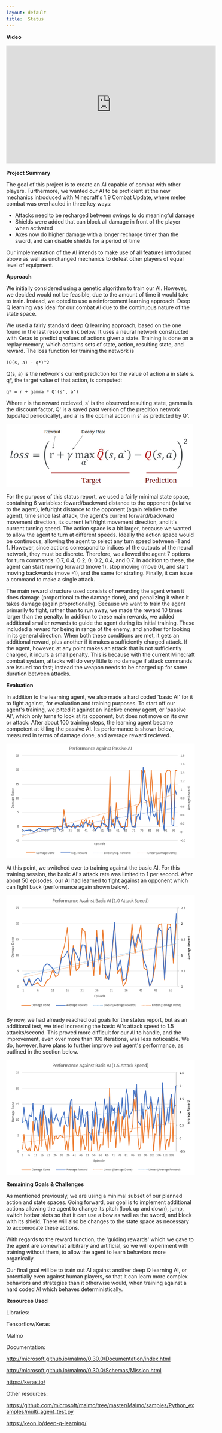 ```yaml
---
layout:	default
title:	Status
---
```


**Video**

<p align="center">
<iframe width="560" height="315" src="https://www.youtube.com/embed/d3RGnFj9Nww" frameborder="0" allowfullscreen></iframe>
</p>

**Project Summary**

The goal of this project is to create an AI capable of combat with other players. 
Furthermore, we wanted our AI to be proficient at the new mechanics introduced with
Minecraft's 1.9 Combat Update, where melee combat was overhauled in three key ways:

- Attacks need to be recharged between swings to do meaningful damage
- Shields were added that can block all damage in front of the player when activated
- Axes now do higher damage with a longer recharge timer than the sword,
and can disable shields for a period of time

Our implementation of the AI intends to make use of all features introduced above as well
as unchanged mechanics to defeat other players of equal level of equipment.


**Approach**

We initially considered using a genetic algorithm to train our AI. However, we decided
would not be feasible, due to the amount of time it would take to train. Instead, we opted
to use a reinforcement learning approach. Deep Q learning was ideal for our combat AI
due to the continuous nature of the state space.

We used a fairly standard deep Q learning approach, based on the one found in the last resource link below. It uses a neural network constructed with Keras to predict q values of actions given a state. Training is done on a replay memory, which contains sets of state, action, resulting state, and reward. The loss function for training the network is 

    (Q(s, a) - q*)^2

Q(s, a) is the network's current prediction for the value of action a in state s. q*, the target value of that action, is computed: 

    q* = r + gamma * Q'(s', a')

Where r is the reward recieved, s' is the observed resulting state, gamma is the discount factor, Q' is a saved past version of the predition network (updated periodically), and a' is the optimal action in s' as predicted by Q'.

![alt text](https://raw.githubusercontent.com/kavane12/Overworlders/master/docs/pics/deep-q-learning.png)

For the purpose of this status report, we used a fairly minimal state space, containing 6 variables: foward/backward distance to the opponent (relative to the agent), left/right distance to the opponent (again relative to the agent), time since last attack,
the agent's current forward/backward movement direction, its current left/right movement direction, and it's current turning speed. The action space is a bit larger, because we wanted to allow the agent to turn at different speeds. Ideally the action space would be continuous, allowing the agent to select any turn speed between -1 and 1. However, since actions correspond to indices of the outputs of the neural network, they must be discrete. Therefore, we allowed the agent 7 options for turn commands: 0.7, 0.4, 0.2, 0, 0.2, 0.4, and 0.7. In addition to these, the agent can start moving forward (move 1), stop moving (move 0), and start moving backwards (move -1), and the same for strafing. Finally, it can issue a command to make a single attack.

The main reward structure used consists of rewarding the agent when it does damage (proportional to the damage done), and penalizing it when it takes damage (again proprotionally). Because we want to train the agent primarily to fight, rather than to run away, we made the reward 10 times larger than the penalty. In addition to these main rewards, we added additional smaller rewards to guide the agent during its initial training. These included a reward for being in range of the enemy, and another for looking in its general direction. When both these conditions are met, it gets an additional reward, plus another if it makes a sufficiently charged attack. If the agent, however, at any point makes an attack that is not sufficiently charged, it incurs a small penalty. This is because with the current Minecraft combat system, attacks will do very little to no damage if attack commands are issued too fast; instead the weapon needs to be charged up for some duration between attacks.


**Evaluation**

In addition to the learning agent, we also made a hard coded 'basic AI' for it to fight against, for evaluation and training purposes. To start off our agent's training, we pitted it against an inactive enemy agent, or 'passive AI', which only turns to look at its opponent, but does not move on its own or attack. After about 100 training steps, the learning agent became competent at killing the passive AI. Its performance is shown below, measured in terms of damage done, and average reward recieved. 

![Training data vs. passive AI](https://raw.githubusercontent.com/kavane12/Overworlders/master/docs/pics/passiveTraining.png)

At this point, we switched over to training against the basic AI. For this training session, the basic AI's attack rate was limited to 1 per second. After about 50 episodes, our AI had learned to fight against an opponent which can fight back (performance again shown below).

![Training data vs. basic AI 1](https://raw.githubusercontent.com/kavane12/Overworlders/master/docs/pics/basicTraining1.png)

By now, we had already reached out goals for the status report, but as an additional test, we tried increasing the basic AI's attack speed to 1.5 attacks/second. This proved more difficult for our AI to handle, and the improvement, even over more than 100 iterations, was less noticeable. We do, however, have plans to further improve out agent's performance, as outlined in the section below.

![Training data vs. basic AI 2](https://raw.githubusercontent.com/kavane12/Overworlders/master/docs/pics/BasicTraining2.png)


**Remaining Goals & Challenges**

As mentioned previously, we are using a minimal subset of our planned action and state spaces. Going forward, our goal is to implement additional actions allowing the agent to change its pitch (look up and down), jump, switch hotbar slots so that it can use a bow as well as the sword, and block with its shield. There will also be changes to the state space as necessary to accomodate these actions.

With regards to the reward function, the 'guiding rewards' which we gave to the agent are somewhat arbitrary and artificial, so we will experiment with training without them, to allow the agent to learn behaviors more organically.

Our final goal will be to train out AI against another deep Q learning AI, or potentially even against human players, so that it can learn more complex behaviors and strategies than it otherwise would, when training against a hard coded AI which behaves deterministically.


**Resources Used**

Libraries:

Tensorflow/Keras

Malmo


Documentation:

http://microsoft.github.io/malmo/0.30.0/Documentation/index.html

http://microsoft.github.io/malmo/0.30.0/Schemas/Mission.html

https://keras.io/


Other resources:

https://github.com/microsoft/malmo/tree/master/Malmo/samples/Python_examples/multi_agent_test.py

https://keon.io/deep-q-learning/
